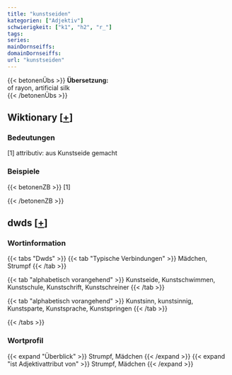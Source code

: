 ```yaml
---
title: "kunstseiden"
kategorien: ["Adjektiv"]
schwierigkeit: ["k1", "h2", "r_"]
tags:
series:
mainDornseiffs:
domainDornseiffs:
url: "kunstseiden"
---
```


{{< betonenÜbs >}}
**Übersetzung:**  
of rayon, artificial silk  
{{< /betonenÜbs >}}

## Wiktionary [[+](https://de.wiktionary.org/wiki/kunstseiden)]

### Bedeutungen
[1] attributiv: aus Kunstseide gemacht  

### Beispiele
{{< betonenZB >}}
[1]  

{{< /betonenZB >}}


## dwds [[+](https://www.dwds.de/wb/kunstseiden)]

### Wortinformation
{{< tabs "Dwds" >}}
{{< tab "Typische Verbindungen" >}}
Mädchen, Strumpf
{{< /tab >}}

{{< tab "alphabetisch vorangehend" >}}
Kunstseide, Kunstschwimmen, Kunstschule, Kunstschrift, Kunstschreiner
{{< /tab >}}

{{< tab "alphabetisch vorangehend" >}}
Kunstsinn, kunstsinnig, Kunstsparte, Kunstsprache, Kunstspringen
{{< /tab >}}

{{< /tabs >}}

### Wortprofil
{{< expand "Überblick" >}} Strumpf, Mädchen {{< /expand >}}
{{< expand "ist Adjektivattribut von" >}} Strumpf, Mädchen {{< /expand >}}

